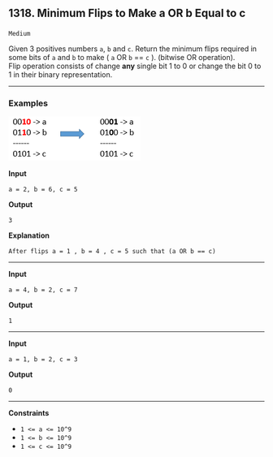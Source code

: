 ## 1318. Minimum Flips to Make a OR b Equal to c

`Medium`

<p>Given 3 positives numbers <code>a</code>, <code>b</code> and <code>c</code>. Return the minimum flips required in some bits of <code>a</code> and <code>b</code> to make (&nbsp;<code>a</code> OR <code>b</code> == <code>c</code>&nbsp;). (bitwise OR operation).<br>
Flip operation&nbsp;consists of change&nbsp;<strong>any</strong>&nbsp;single bit 1 to 0 or change the bit 0 to 1&nbsp;in their binary representation.</p>

---

### Examples

![](sample_3_1676.png)

**Input**
```
a = 2, b = 6, c = 5
```

**Output**
```
3
```

**Explanation**
```
After flips a = 1 , b = 4 , c = 5 such that (a OR b == c)
```


---

**Input**
```
a = 4, b = 2, c = 7
```

**Output**
```
1
```

---

**Input**
```
a = 1, b = 2, c = 3
```

**Output**
```
0
```

---

**Constraints**

<ul>
	<li><code>1 &lt;= a &lt;= 10^9</code></li>
	<li><code>1 &lt;= b&nbsp;&lt;= 10^9</code></li>
	<li><code>1 &lt;= c&nbsp;&lt;= 10^9</code></li>
</ul>